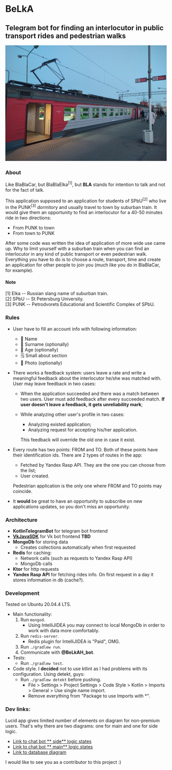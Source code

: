 # BeLkA

## Telegram bot for finding an interlocutor in public transport rides and pedestrian walks

<img src="readme_data/Elka.jpg" width="1280" height="361" alt="Elka">

### About

Like BlaBlaCar, but BlaBlaElka<sup>[1]</sup>, but **BLA** stands for intention to talk and not for the fact of talk.

This application supposed to an application for students of SPbU<sup>[2]</sup> who live in the PUNK<sup>[3]</sup>
dormitory and usually travel to town by suburban train. It would give them an opportunity to find an interlocutor for a
40-50 minutes ride in two directions:

* From PUNK to town
* From town to PUNK

After some code was written the idea of application of more wide use came up. Why to limit yourself with a suburban
train when you can find an interlocutor in any kind of public transport or even pedestrian walk. Everything you have to
do is to choose a route, transport, time and create an application for other people to join you (much like you do in
BlaBlaCar, for example).

#### Note

[1] Elka -- Russian slang name of suburban train.  
[2] SPbU -- St Petersburg University.  
[3] PUNK -- Petrodvorets Educational and Scientific Complex of SPbU.

### Rules

* User have to fill an account info with following information:
    * 👤 Name
    * 👥 Surname (optionally)
    * 🔢 Age (optionally)
    * 🗒 Small about section
    * 📸 Photo (optionally)
* There works a feedback system: users leave a rate and write a meaningful feedback about the interlocutor he/she was
  matched with. User may leave feedback in two cases:
    * When the application succeeded and there was a match between two users. User must add feedback after every
      succeeded match. **If user doesn't leave a feedback, it gets unreliability mark**;
    * While analyzing other user's profile in two cases:
        * Analyzing existed application;
        * Analyzing request for accepting his/her application.

      This feedback will override the old one in case it exist.
* Every route has two points: FROM and TO. Both of these points have their identification ids. There are 2 types of
  routes in the app:
    * Fetched by Yandex Rasp API. They are the one you can choose from the list;
    * User created.

  Pedestrian application is the only one where FROM and TO points may coincide.
* It **would** be great to have an opportunity to subscribe on new applications updates, so you don't miss an
  opportunity.

### Architecture

* **KotlinTelegramBot** for telegram bot frontend
* **[VkJavaSDK](https://github.com/VKCOM/vk-java-sdk)** for Vk bot frontend **TBD**
* **MongoDb** for storing data
  * Creates collections automatically when first requested
* **Redis** for caching:
    * Network calls (such as requests to Yandex Rasp API)
    * MongoDb calls
* **Ktor** for http requests
* **Yandex Rasp API** for fetching rides info. On first request <FROM-TO> in a day it stores information in db (cache?).

### Development

Tested on Ubuntu 20.04.4 LTS.

* Main functionality:
    1. Run `mongod`.
        * Using IntelliJIDEA you may connect to local MongoDb in order to work with data more comfortably.
    2. Run `redis-server`.
        * Redis plugin for IntelliJIDEA is "Paid", OMG.
    3. Run `./gradlew run`.
    4. Communicate with **@BeLkAH_bot**.
* Tests:
    * Run `./gradlew test`.
* Code style. I **decided** not to use ktlint as I had problems with its configuration. Using detekt, guys:
    * Run `./gradlew detekt` before pushing.
        * File > Settings > Project Settings > Code Style > Kotlin > Imports > General > Use single name import.
        * Remove everything from "Package to use Imports with *".

### Dev links:

Lucid app gives limited number of elements on diagram for non-premium users. That's why there are two diagrams: one for
main and one for side logic.

* [Link to chat bot **
  side** logic states](https://lucid.app/lucidchart/be301ab7-e7b3-4da6-8945-35b652179a83/edit?invitationId=inv_b88953e5-c8e9-458f-963f-41b3ad14658e&page=0_0#)
* [Link to chat bot **
  main** logic states](https://lucid.app/lucidchart/2fadb7ff-78ad-4e3d-a2ea-88541bf43511/edit?viewport_loc=-1259%2C82%2C3328%2C1684%2C0_0&invitationId=inv_95e2bc04-b5fd-4e88-abc6-63ce8b9980d3#)
* [Link to database diagram](https://dbdiagram.io/d/62ed062bc2d9cf52fa52969a)

I would like to see you as a contributor to this project :)